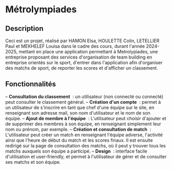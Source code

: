 # Métrolympiades

## Description

Ceci est un projet, réalisé par HAMON Elsa, HOULETTE Colin, LETELLIER Paul et MEKHELEF Louisa dans le cadre des cours, durant l'année 2024-2025, mettant en place une application permettant à Metrolypiades, une entreprise proposant des services d'organisation de team building en entreprise orientés sur le sport, d'entrer dans l'application afin d'organiser des matchs de sport, de reporter les scores et d'afficher un classement.

## Fonctionnalités

– **Consultation du classement**  : un utilisateur (non connecté ou connecté) peut consulter le classement général.
– **Création d'un compte**  : permet à un utilisateur de s'inscrire en tant que chef d'une équipe sur le site, en renseignant son adresse mail, son nom d'utilisateur et le nom de son équipe.
– **Ajout de membre à l'équipe**  : L'utilisateur peut choisir d'ajouter et de supprimer des membres à son équipe, en renseignant simplement leur nom ou prénom, par exemple.
– **Création et consultation de match**  : L'utilisateur peut créer un match en renseignant l'équipe adverse, l'activité ainsi que l'heure de début du match et les scores finaux. Il est ensuite redirigé sur la page de consultation des matchs, où il peut y trouver tous les matchs auxquels son équipe a participé.
– **Design**  : interface facile d'utilisation et user-friendly, et permet à l'utilisateur de gérer et de consulter ses matchs et son équipe.
